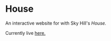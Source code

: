 # House
 An interactive website for with Sky Hill's *House.*

 Currently live [here.](https://tobinja1.github.io/House/)
